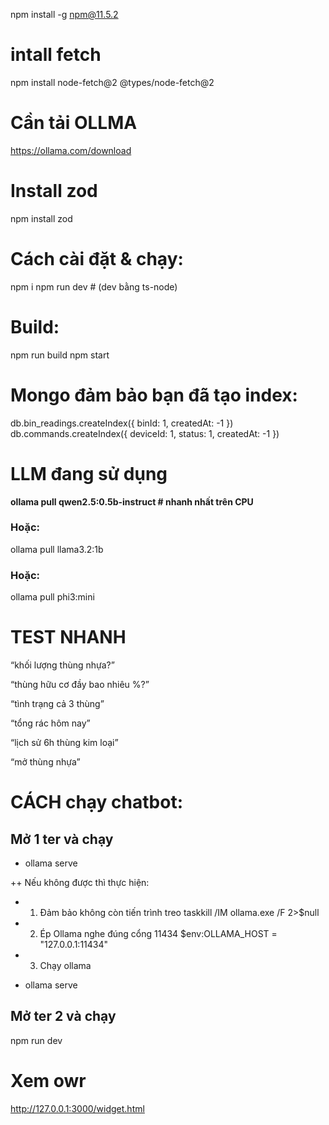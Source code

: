 npm install -g npm@11.5.2
# intall fetch
npm install node-fetch@2 @types/node-fetch@2
# Cần tải OLLMA
https://ollama.com/download
# Install zod
npm install zod
# Cách cài đặt & chạy:
npm i
npm run dev   # (dev bằng ts-node)

# Build:
npm run build
npm start

# Mongo đảm bảo bạn đã tạo index:
db.bin_readings.createIndex({ binId: 1, createdAt: -1 })
db.commands.createIndex({ deviceId: 1, status: 1, createdAt: -1 })
# LLM đang sử dụng
**ollama pull qwen2.5:0.5b-instruct     # nhanh nhất trên CPU**
### Hoặc:
ollama pull llama3.2:1b
### Hoặc:
ollama pull phi3:mini


# TEST NHANH
“khối lượng thùng nhựa?”

“thùng hữu cơ đầy bao nhiêu %?”

“tình trạng cả 3 thùng”

“tổng rác hôm nay”

“lịch sử 6h thùng kim loại”

“mở thùng nhựa”


# CÁCH chạy chatbot:

## Mở 1 ter và chạy

+ ollama serve

++ Nếu không được thì thực hiện:
+ 1) Đảm bảo không còn tiến trình treo
taskkill /IM ollama.exe /F 2>$null

+ 2) Ép Ollama nghe đúng cổng 11434
$env:OLLAMA_HOST = "127.0.0.1:11434"
+ 3)  Chạy ollama
+ ollama serve

## Mở ter 2 và chạy
npm run dev

# Xem owr
http://127.0.0.1:3000/widget.html